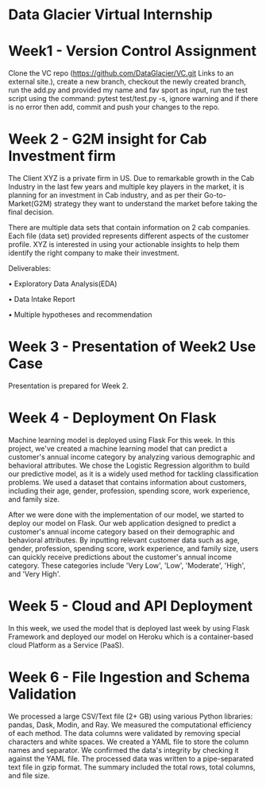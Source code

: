 # Data Glacier Virtual Internship 

# Week1 - Version Control Assignment
Clone the VC repo (https://github.com/DataGlacier/VC.git Links to an external site.), create a new branch, checkout the newly created branch, run the add.py and provided my name and fav sport as input, run the test script using the command: pytest test/test.py -s, ignore warning and if there is no error then add, commit and push your changes to the repo.

# Week 2 - G2M insight for Cab Investment firm
The Client
XYZ is a private firm in US. Due to remarkable growth in the Cab Industry in the last few years and multiple key players in the market, it is planning for an investment in Cab industry, and as per their Go-to-Market(G2M) strategy they want to understand the market before taking the final decision.

There are multiple data sets that contain information on 2 cab companies. Each file (data set) provided represents different aspects of the customer profile. XYZ is interested in using your actionable insights to help them identify the right company to make their investment.

Deliverables:

• Exploratory Data Analysis(EDA) 

• Data Intake Report 

• Multiple hypotheses and recommendation

# Week 3 - Presentation of Week2 Use Case
Presentation is prepared for Week 2.

# Week 4 - Deployment On Flask
Machine learning model is deployed using Flask For this week. In this project, we've created a machine learning model that can predict a customer's annual income category by analyzing various demographic and behavioral attributes. We chose the Logistic Regression algorithm to build our predictive model, as it is a widely used method for tackling classification problems. We used a dataset that contains information about customers, including their age, gender, profession, spending score, work experience, and family size.

After we were done with the implementation of our model, we started to deploy our model on Flask. Our web application designed to predict a customer's annual income category based on their demographic and behavioral attributes. By inputting relevant customer data such as age, gender, profession, spending score, work experience, and family size, users can quickly receive predictions about the customer's annual income category. These categories include 'Very Low', 'Low', 'Moderate', 'High', and 'Very High'.

# Week 5 - Cloud and API Deployment
In this week, we used the model that is deployed last week by using Flask Framework and deployed our model on Heroku which is a container-based cloud Platform as a Service (PaaS).

# Week 6 - File Ingestion and Schema Validation
We processed a large CSV/Text file (2+ GB) using various Python libraries: pandas, Dask, Modin, and Ray. We measured the computational efficiency of each method. The data columns were validated by removing special characters and white spaces. We created a YAML file to store the column names and separator. We confirmed the data's integrity by checking it against the YAML file. The processed data was written to a pipe-separated text file in gzip format. The summary included the total rows, total columns, and file size.
